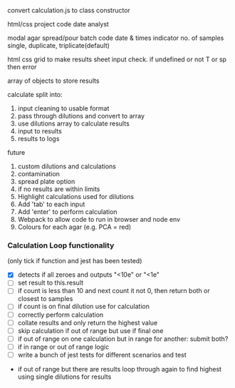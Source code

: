 convert calculation.js to class constructor

html/css
project code date analyst

modal
agar spread/pour
batch code
date & times
indicator
no. of samples single, duplicate, triplicate(default)

html css grid to make results sheet
input check. if undefined or not T or sp then error

array of objects to store results

calculate split into:

1. input cleaning to usable format
2. pass through dilutions and convert to array
3. use dilutions array to calculate results
4. input to results
5. results to logs

future

1. custom dilutions and calculations
2. contamination
3. spread plate option
4. if no results are within limits
5. Highlight calculations used for dilutions
6. Add 'tab' to each input
7. Add 'enter' to perform calculation
8. Webpack to allow code to run in browser and node env
9. Colours for each agar (e.g. PCA = red)

### Calculation Loop functionality

(only tick if function and jest has been tested)

- [x] detects if all zeroes and outputs "<10e" or "<1e"
- [ ] set result to this.result
- [ ] if count is less than 10 and next count it not 0, then return both or closest to samples
- [ ] if count is on final dilution use for calculation
- [ ] correctly perform calculation
- [ ] collate results and only return the highest value
- [ ] skip calculation if out of range but use if final one
- [ ] if out of range on one calculation but in range for another: submit both?
- [ ] if in range or out of range logic
- [ ] write a bunch of jest tests for different scenarios and test
- if out of range but there are results loop through again to find highest using single dilutions for results
